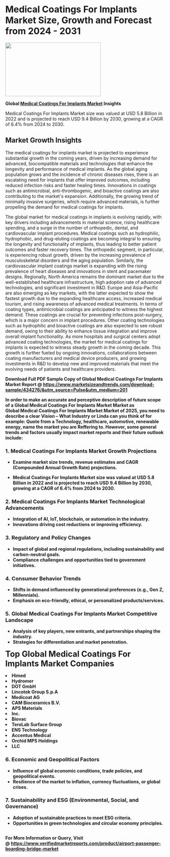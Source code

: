 <H1>Medical Coatings For Implants Market Size, Growth and Forecast from 2024 - 2031</H1><img class="aligncenter size-medium wp-image-584254" src="https://thirdeyenews.in/wp-content/uploads/2024/09/Global-Market-Research-300x168.jpeg" alt="" width="300" height="168" /><p><strong>Global&nbsp;<a href="https://www.marketsizeandtrends.com/download-sample/434276/&amp;utm_source=Pulse&amp;utm_medium=201">Medical Coatings For Implants Market</a> Insights</strong></p><p>Medical Coatings For Implants Market size was valued at USD 5.8 Billion in 2022 and is projected to reach USD 9.4 Billion by 2030, growing at a CAGR of 6.4% from 2024 to 2030.</p><p><h2>Market Growth Insights</h2> <p>The medical coatings for implants market is projected to experience substantial growth in the coming years, driven by increasing demand for advanced, biocompatible materials and technologies that enhance the longevity and performance of medical implants. As the global aging population grows and the incidence of chronic diseases rises, there is an escalating need for implants that offer improved outcomes, including reduced infection risks and faster healing times. Innovations in coatings such as antimicrobial, anti-thrombogenic, and bioactive coatings are also contributing to the market's expansion. Additionally, the growing trend of minimally invasive surgeries, which require advanced materials, is further propelling the demand for medical coatings for implants.</p> <p><strong></strong></p> <p>The global market for medical coatings in implants is evolving rapidly, with key drivers including advancements in material science, rising healthcare spending, and a surge in the number of orthopedic, dental, and cardiovascular implant procedures. Medical coatings such as hydrophilic, hydrophobic, and drug-eluting coatings are becoming integral to ensuring the longevity and functionality of implants, thus leading to better patient outcomes and faster recovery times. The orthopedic segment, in particular, is experiencing robust growth, driven by the increasing prevalence of musculoskeletal disorders and the aging population. Similarly, the cardiovascular implant coatings market is expanding with the rising prevalence of heart diseases and innovations in stent and pacemaker designs. Regionally, North America remains the dominant market due to the well-established healthcare infrastructure, high adoption rate of advanced technologies, and significant investment in R&D. Europe and Asia-Pacific are also emerging as key markets, with the latter expected to show the fastest growth due to the expanding healthcare access, increased medical tourism, and rising awareness of advanced medical treatments. In terms of coating types, antimicrobial coatings are anticipated to witness the highest demand. These coatings are crucial for preventing infections post-surgery, which is a major concern in implant procedures. Other coating technologies such as hydrophilic and bioactive coatings are also expected to see robust demand, owing to their ability to enhance tissue integration and improve overall implant functionality. As more hospitals and surgical centers adopt advanced coating technologies, the market for medical coatings for implants is expected to witness steady growth in the coming decade. This growth is further fueled by ongoing innovations, collaborations between coating manufacturers and medical device producers, and growing investments in R&D to develop new and improved materials that meet the evolving needs of patients and healthcare providers.</p> <p><strong></p><p><span class=""><strong>Download Full PDF Sample Copy of Global Medical Coatings For Implants Market Report</strong> @ <a href="https://www.marketsizeandtrends.com/download-sample/434276/&amp;utm_source=Pulse&amp;utm_medium=201" target="_blank">https://www.marketsizeandtrends.com/download-sample/434276/&amp;utm_source=Pulse&amp;utm_medium=201</a></span></p><p>In order to make an accurate and perceptive description of future scope of a Global&nbsp;Medical Coatings For Implants Market Market as Global&nbsp;Medical Coatings For Implants Market Market of 2025, you need to describe a clear Vision &ndash; What Industry or Linda can you think of for example: Quote from a Technology, healthcare, automotive, renewable energy, name the market you are Reffering to. However, some general trends and factors usually impact market reports and their future outlook include:</p><h3>1.&nbsp;<strong>Medical Coatings For Implants Market Growth Projections</strong></h3><ul><li>Examine market size trends, revenue estimates and CAGR (Compounded Annual Growth Rate) projections.</li><li><p>Medical Coatings For Implants Market size was valued at USD 5.8 Billion in 2022 and is projected to reach USD 9.4 Billion by 2030, growing at a CAGR of 6.4% from 2024 to 2030.</p></li></ul><h3>2.&nbsp;<strong>Medical Coatings For Implants Market Technological Advancements</strong></h3><ul><li>Integration of AI, IoT, blockchain, or automation in the industry.</li><li>Innovations driving cost reductions or improving efficiency.</li></ul><h3>3.&nbsp;<strong>Regulatory and Policy Changes</strong></h3><ul><li>Impact of global and regional regulations, including sustainability and carbon-neutral goals.</li><li>Compliance challenges and opportunities tied to government initiatives.</li></ul><h3>4.&nbsp;<strong>Consumer Behavior Trends</strong></h3><ul><li>Shifts in demand influenced by generational preferences (e.g., Gen Z, Millennials).</li><li>Emphasis on eco-friendly, ethical, or personalized products/services.</li></ul><h3>5.&nbsp;<strong>Global Medical Coatings For Implants Market Competitive Landscape</strong></h3><ul><li>Analysis of key players, new entrants, and partnerships shaping the industry.</li><li>Strategies for differentiation and market penetration.</li></ul><p data-pm-slice="1 1 []"><span style="color: inherit; font-family: inherit; font-size: 25px;">Top Global Medical Coatings For Implants Market Companies</span></p><div class="" data-test-id=""><p><li>Himed</li><li> Hydromer</li><li> DOT GmbH</li><li> Lincotek Group S.p.A</li><li> Medicoat AG</li><li> CAM Bioceramics B.V.</li><li> APS Materials</li><li> Inc.</li><li> Biovac</li><li> TeroLab Surface Group</li><li> ENS Technology</li><li> Accentus Medical</li><li> Orchid MPS Holdings</li><li> LLC</li></p></div><h3>6.&nbsp;<strong>Economic and Geopolitical Factors</strong></h3><ul><li>Influence of global economic conditions, trade policies, and geopolitical events.</li><li>Resilience of the market to inflation, currency fluctuations, or global crises.</li></ul><h3>7.&nbsp;<strong>Sustainability and ESG (Environmental, Social, and Governance)</strong></h3><ul><li>Adoption of sustainable practices to meet ESG criteria.</li><li>Opportunities in green technologies and circular economy principles.</li></ul><h2><strong style="font-size: 14px;">For More Information or Query, Visit @&nbsp;</strong><a style="background-color: #ffffff; font-size: 14px;" href="https://www.marketsizeandtrends.com/report/medical-coatings-for-implants-market/" target="_blank">https://www.verifiedmarketreports.com/product/airport-passenger-boarding-bridge-market</a></h2>
